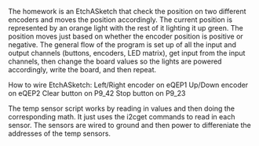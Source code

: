 The homework is an EtchASketch that check the position on two different
encoders and moves the position accordingly. The current position is 
represented by an orange light with the rest of it lighting it up green. 
The position moves just based on whether the encoder position is positive
or negative. The general flow of the program is set up of all the input and 
output channels (buttons, encoders, LED matrix), get input from the input
channels, then change the board values so the lights are powered accordingly, 
write the board, and then repeat. 

How to wire EtchASketch: 
Left/Right encoder on eQEP1
Up/Down encoder on eQEP2
Clear button on P9_42
Stop button on P9_23

The temp sensor script works by reading in values and then doing the 
corresponding math. It just uses the i2cget commands to read in each 
sensor. The sensors are wired to ground and then power to differeniate
the addresses of the temp sensors. 
